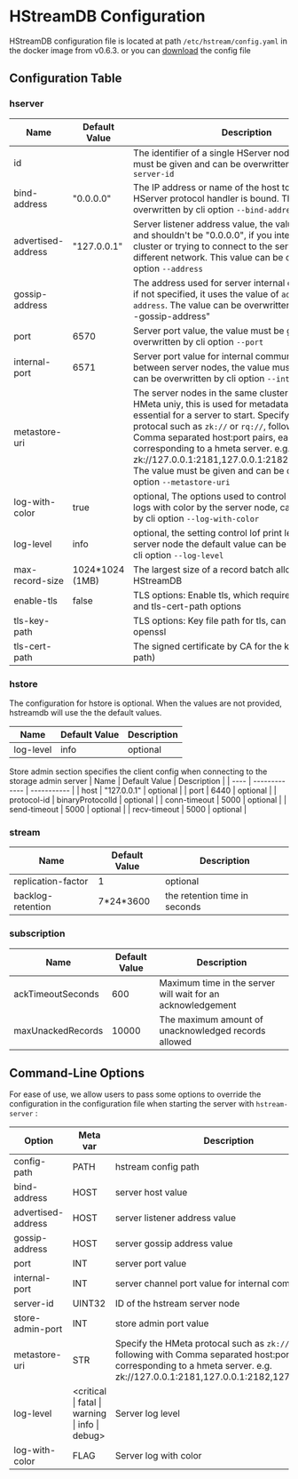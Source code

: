 # HStreamDB Configuration

HStreamDB configuration file is located at path `/etc/hstream/config.yaml` in the docker image from v0.6.3.
or you can [download](https://raw.githubusercontent.com/hstreamdb/hstream/main/conf/hstream.yaml) the config file

## Configuration Table

### hserver

| Name | Default Value | Description |
| ---- | ------------- | ----------- |
| id   |      | The identifier of a single HServer node, the value must be given and can be overwritten by cli option `--server-id` |
| bind-address | "0.0.0.0" | The IP address or name of the host to which the HServer protocol handler is bound. The value can be overwritten by cli option `--bind-address` |
| advertised-address | "127.0.0.1" | Server listener address value, the value must be given and shouldn't be "0.0.0.0", if you intend to start a cluster or trying to connect to the server from a different network. This value can be overwritten by cli option `--address` |
| gossip-address |  | The address used for server internal communication, if not specified, it uses the value of `advertised-address`. The value can be overwritten by cli option "--gossip-address" |
| port | 6570 | Server port value, the value must be given and can be overwritten by cli option `--port`
| internal-port | 6571 | Server port value for internal communications between server nodes, the value must be given and can be overwritten by cli option `--internal-port` |
| metastore-uri |  | The server nodes in the same cluster shares an HMeta uniy, this is used for metadata storage and is essential for a server to start. Specify the HMeta protocal such as `zk://` or `rq://`, following with Comma separated host:port pairs, each corresponding to a hmeta server. e.g. zk://127.0.0.1:2181,127.0.0.1:2182,127.0.0.1:2183. The value must be given and can be overwritten by cli option `--metastore-uri` |
log-with-color | true | optional, The options used to control whether print logs with color by the server node, can be overwritten by cli option `--log-with-color` |
log-level | info | optional, the setting control lof print level by the server node the default value can be overwritten by cli option `--log-level` |
| max-record-size | 1024*1024 (1MB) | The largest size of a record batch allowed by HStreamDB|
| enable-tls | false | TLS options: Enable tls, which requires tls-key-path and tls-cert-path options |
| tls-key-path |  | TLS options: Key file path for tls, can be generated by openssl |
| tls-cert-path |  | The signed certificate by CA for the key(tls-key-path) |

### hstore

The configuration for hstore is optional. When the values are not provided, hstreamdb will use the the default values.

| Name | Default Value | Description |
| ---- | ------------- | ----------- |
|log-level| info | optional |

Store admin section specifies the client config when connecting to the storage admin server
| Name | Default Value | Description |
| ---- | ------------- | ----------- |
| host | "127.0.0.1" | optional |
| port | 6440 | optional |
| protocol-id | binaryProtocolId | optional |
| conn-timeout | 5000 | optional |
| send-timeout | 5000 | optional |
| recv-timeout | 5000 | optional |

### stream

| Name | Default Value | Description |
| ---- | ------------- | ----------- |
| replication-factor | 1 | optional |
| backlog-retention | 7\*24\*3600 | the retention time in seconds|

### subscription

| Name | Default Value | Description |
| ---- | ------------- | ----------- |
| ackTimeoutSeconds | 600 | Maximum time in the server will wait for an acknowledgement |
| maxUnackedRecords | 10000 | The maximum amount of unacknowledged records allowed |

## Command-Line Options

For ease of use, we allow users to pass some options to override the configuration in the configuration file when starting the server with `hstream-server` :

| Option | Meta var | Description |
| ------ | -------- | ----------- |
| config-path | PATH     | hstream config path |
| bind-address | HOST     | server host value   |
| advertised-address | HOST     | server listener address value   |
| gossip-address | HOST     | server gossip address value   |
| port        | INT      | server port value   |
| internal-port |  INT   | server channel port value for internal communication |
| server-id     | UINT32 | ID of the hstream server node |
| store-admin-port | INT | store admin port value |
| metastore-uri    | STR | Specify the HMeta protocal such as `zk://` or `rq://`, following with Comma separated host:port pairs, each corresponding to a hmeta server. e.g. zk://127.0.0.1:2181,127.0.0.1:2182,127.0.0.1:2183. |
| log-level | <critical \| fatal \| warning \| info \| debug> | Server log level |
| log-with-color | FLAG | Server log with color |
